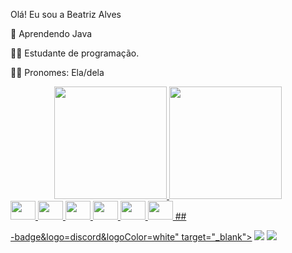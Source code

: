 Olá! Eu sou a Beatriz Alves

 🌱 Aprendendo Java
 
👩‍💻 Estudante de programação.

👩‍🦰 Pronomes: Ela/dela 

<div align="center">
  <a href="https://github.com/BiaWhetumori">
  <img height="180em" src="https://github-readme-stats.vercel.app/api?username=BiaWhetumori&show_icons=false&theme=dracula&include_all_commits=true&count_private=true"/>
  <img height="180em" src="https://github-readme-stats.vercel.app/api/top-langs/?username=BiaWhetumori&layout=compact&langs_count=7&theme=dracula"/>
</div>
  <img height="30" width="40"  src="https://cdn.jsdelivr.net/gh/devicons/devicon/icons/git/git-plain.svg" />
  <img height="30" width="40"  src="https://cdn.jsdelivr.net/gh/devicons/devicon/icons/react/react-original.svg" />  
  <img height="30" width="40"  src="https://cdn.jsdelivr.net/gh/devicons/devicon/icons/java/java-original.svg" />  
  <img height="30" width="40" src="https://cdn.jsdelivr.net/gh/devicons/devicon/icons/docker/docker-original.svg" />  
  <img height="30" width="40" src="https://cdn.jsdelivr.net/gh/devicons/devicon/icons/spring/spring-original.svg" />  
  <img height="30" width="40" src="https://cdn.jsdelivr.net/gh/devicons/devicon/icons/mysql/mysql-original.svg" />  
  ## 
<div> 

 -badge&logo=discord&logoColor=white" target="_blank"></a> 
  <a href = "beatrizantonia9@gmail.com"><img src="https://img.shields.io/badge/-Gmail-%23333?style=for-the-badge&logo=gmail&logoColor=white" target="_blank"></a>
  <a href="https://www.linkedin.com/in/ant%C3%B4niabeatriz" target="_blank"><img src="https://img.shields.io/badge/-LinkedIn-%230077B5?style=for-the-badge&logo=linkedin&logoColor=white" target="_blank"></a> 

</div>
